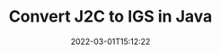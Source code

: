 ---
############################# Static ############################
layout: "auto-gen-conversion"
date: 2022-03-01T15:12:22
draft: false
otherformats: bmp dcm emf emz gif ico jp2 jpeg jpg png pps ppsx ppt pptx psb psd svg svgz tga tif tiff webp wmf wmz
breadcrumb: J2C to IGS in Java

############################# Head ############################
head_title: "J2C to IGS Converter in Java"
head_description: "Convert J2C to IGS in Java using a few lines of code. Use the GroupDocs Document Conversion API to convert over 160 file formats."

############################# Header ############################
title: "Convert J2C to IGS in Java"
description: "J2C to IGS conversion with a few lines of Java code"
bg_image: "https://cms.admin.containerize.com/templates/aspose/App_Themes/V3/images/bg/header1.png"
bg_overlay: false
button:
    enable: true

############################# SubMenu ############################
submenu:
    enable: true

    left:
        img_alt: "GroupDocs.Conversion for Java"
        image: "https://cms.admin.containerize.com/templates/groupdocs/images/product-logos/90x90-noborder/groupdocs-conversion-java.png"
        product: "GroupDocs.Conversion"
        platform: "Java"



############################# About ############################
about:
    enable: true
    title: "About GroupDocs.Conversion for Java API"
    content: |
        [GroupDocs.Conversion for Java](https://products.groupdocs.com/conversion/java/) can be used to convert Microsoft Word, Excel, PowerPoint, PDF, Visio and other formats. GroupDocs.Conversion is a standalone API that is suitable for back-end and internal systems where high performance is required. It does not depend on any software such as Microsoft or Open Office.
    

overview:
    enable: true
    content: |
        Convert your J2C files to IGS in Java easily. You can use just a couple of Java code lines in any platform of your choice like - Windows, Linux, macOS.
        You can try J2C to IGS conversion for free and evaluate conversion results quality.  Along with simple file conversion scenarios you can try more advanced options for loading source J2C file and for saving output IGS result. 
        
        For example, for the source J2C file you may use the following load options:

        * auto-detect file format;
        * specify password for protected files (if file format supports it);
        * replace missing fonts to preserve document appearance.
        
        There are also advanced convert options for the IGS file:

        * convert specific document page or page range;
        * add a watermark to the converted IGS file and many more.

        Once conversion is completed you can save your IGS file to the local file path or any third-party storage like FTP, Amazon S3, Google Drive, Dropbox etc. Please note - to convert J2C to IGS there is no need for any additional software installed - like MS Office, Open Office, Adobe Acrobat Reader etc.


############################# Steps ############################
steps:
    enable: true
    title_left: "Steps to convert J2C to IGS in Java"
    content_left: |
        [GroupDocs.Conversion for Java](https://products.groupdocs.com/conversion/java/) makes it easy for developers to convert a J2C file to IGS with a few lines of code.
        
        * Create an instance of the Converter class and provide the file J2C with the full path
        * Create and set ConvertOptions for IGS type.
        * Call the Converter.Convert method and pass the full path and format (IGS) as a parameter

    title_right: "System Requirements"
    content_right: |
        Basic conversion with GroupDocs.Conversion for Java can be done in just a few simple steps. Our APIs are supported on all major platforms and operating systems. Before executing the code below, make sure you have the following prerequisites installed on your system.

        * Operating systems: Microsoft Windows, Linux, MacOS
        * Development environments: NetBeans, Intellij IDEA, Eclipse, etc.
        * Java runtime: J2SE 6.0 and above
        * Get the latest GroupDocs.Conversion for Java from [Maven](https://repository.groupdocs.com/webapp/#/artifacts/browse/tree/General/repo/com/groupdocs/groupdocs-conversion)
         
    code: |
        ```java    
        // Load source file J2C for conversion
        Converter converter = new Converter("input.j2c");
        // Prepare conversion options for target format IGS
        ConvertOptions convertOptions = new FileType().fromExtension("igs").getConvertOptions();
        // Convert to IGS format
        converter.convert("output.igs", convertOptions);
        ```

demos:
    enable: true
    title: "J2C to IGS Live Demo"
    content: |
       Convert J2C to IGS now by visiting the [GroupDocs.Conversion App](https://products.groupdocs.app/conversion/family) website. Online demo has the following advantages
          

more_formats:
    enable: true
    title: "Other supported J2C conversions in Java"
    content: "You can also convert J2C to many other file formats. Please see the list below."
       
       
back_to_top:
    enable: true
---